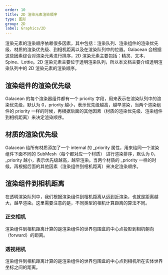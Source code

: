 ```yaml
---
order: 10
title: 2D 渲染元素渲染顺序
type: 图形
group: 2D
label: Graphics/2D
---
```


渲染元素的渲染顺序依赖很多因素，其中包括：渲染队列、渲染组件的渲染优先级、材质的渲染优先级、到相机距离以及在渲染队列中的位置。Galacean 会根据这些因素综合对渲染元素进行排序，2D 渲染元素主要包括：精灵、文本、Spine、Lottie。2D 渲染元素主要位于透明渲染队列，所以本文档主要介绍透明渲染队列中的 2D 渲染元素的渲染顺序。

## 渲染组件的渲染优先级

Galacean 的每个渲染器组件都有一个 priority 字段，用来表示在渲染队列中的渲染优先级，默认为 0，priority 越小，表示优先级越高，越早渲染，当两个渲染组件的 priority 一样的时候，再根据后面的其他因素（材质的渲染优先级、渲染组件到相机距离）来决定渲染顺序。

## 材质的渲染优先级

Galacean 给所有材质添加了一个 internal 的 _priority 属性，用来给同一个渲染组件下面不同的 SubMesh（每个都对应一个材质） 进行渲染排序，默认为 0，_priority 越小，表示优先级越高，越早渲染。当两个材质的 _priority 一样的时候，再根据后面的其他因素（渲染组件到相机距离）来决定渲染顺序。

## 渲染组件到相机距离

在透明渲染队列中，我们根据渲染组件到相机距离从远到近渲染，也就是距离越大，越早渲染。这里需要注意的是，不同类型的相机计算距离的算法不同。

### 正交相机

渲染组件到相机距离计算的是渲染组件的世界包围盒的中心点投影到相机朝向（forward）的距离。

### 透视相机

渲染组件到相机距离计算的是渲染组件的世界包围盒的中心点到相机所在实体世界坐标之间的距离。